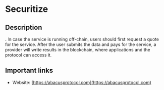# Securitize

## Description

. In case the service is running off-chain, users should first request a quote for the service. After the user submits the data and pays for the service, a provider will write results in the blockchain, where applications and the protocol can access it.

## Important links

* Website: [https://abacusprotocol.com](https://abacusprotocol.com)

